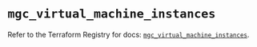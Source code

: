 # `mgc_virtual_machine_instances`

Refer to the Terraform Registry for docs: [`mgc_virtual_machine_instances`](https://registry.terraform.io/providers/magalucloud/mgc/0.39.0/docs/resources/virtual_machine_instances).
